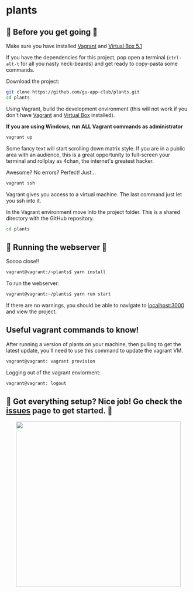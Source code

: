 # plants

## 🌱 Before you get going 🌱
Make sure you have installed [Vagrant](https://www.vagrantup.com/docs/installation/) and [Virtual Box 5.1](https://www.virtualbox.org/wiki/Downloads)

If you have the dependencies for this project, pop open a terminal (`ctrl-alt-t` for all you nasty neck-beards) and get ready to copy-pasta some commands.

Download the project:
```bash
git clone https://github.com/gu-app-club/plants.git
cd plants
```
Using Vagrant, build the development environment (this will not work if you don't have [Vagrant](https://www.vagrantup.com/docs/installation/) and [Virtual Box](https://www.virtualbox.org/wiki/Downloads) installed).

**If you are using Windows, run ALL Vagrant commands as administrator**
```bash
vagrant up
```
Some fancy text will start scrolling down matrix style. If you are in a public area with an audience, this is a great opportunity to full-screen your terminal and rollplay as 4chan, the internet's greatest hacker.

Awesome? No errors? Perfect! Just...
```bash
vagrant ssh
```
Vagrant gives you access to a virtual machine. The last command just let you ssh into it.

In the Vagrant environment move into the project folder. This is a shared directory with the GitHub repository.
```bash
cd plants
```
## 🌵 Running the webserver 🌵

Soooo close!! 
```bash
vagrant@vagrant:/~plants$ yarn install
```


To run the webserver:
``` bash
vagrant@vagrant:~/plants$ yarn run start
```
If there are no warnings, you should be able to navigate to [localhost:3000](http://localhost:3000) and view the project.


## Useful vagrant commands to know!

After running a version of plants on your machine, then pulling to get the latest update, you'll need to use this command to update the vagrant VM. 
``` bash
vagrant@vagrant: vagrant provision
```

Logging out of the vagrant enviorment:
``` bash
vagrant@vagrant: logout
```

## 🍃 Got everything setup? Nice job! Go check the [issues](https://github.com/gu-app-club/plants/issues) page to get started. 🍃

<p align="center">
  <img src="https://media.giphy.com/media/wt1ZzHUumdeNO/giphy.gif" width="450px" />
</p>
